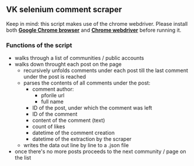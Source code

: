 ## VK selenium comment scraper

Keep in mind: this script makes use of the chrome webdriver. Please install both **[Google Chrome browser](https://www.google.com/chrome/)** and **[Chrome webdriver](https://chromedriver.chromium.org/downloads)** before running it.

### Functions of the script
- walks through a list of communities / public accounts
- walks down throught each post on the page
  - recursively unfolds comments under each post till the last comment under the post is reached
  - parses the contents of all comments under the post:
    - comment author:
      - pforile url
      - full name
    - ID of the post, under which the comment was left
    - ID of the comment
    - content of the comment (text)
    - count of likes
    - datetime of the comment creation
    - datetime of the extraction by the scraper
  - writes the data out line by line to a .json file
- once there's no more posts proceeds to the next community / page on the list


